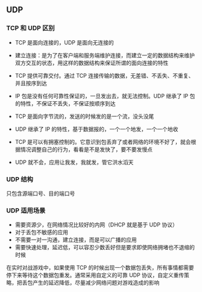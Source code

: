## UDP

### TCP 和 UDP 区别

 - TCP 是面向连接的，UDP 是面向无连接的

 - 建立连接：是为了在客户端和服务端维护连接，而建立一定的数据结构来维护双方交互的状态，用这样的数据结构来保证所谓的面向连接的特性

 - TCP 提供可靠交付。通过 TCP 连接传输的数据，无差错、不丢失、不重复、并且按序到达

 - IP 包是没有任何可靠性保证的，一旦发出去，就无法控制。UDP 继承了 IP 包的特性，不保证不丢失，不保证按顺序到达

 - TCP 是面向字节流的，发送的时候发的是一个流，没头没尾

 - UDP 继承了 IP 的特性，基于数据报的，一个一个地发，一个一个地收

 - TCP 是可以有拥塞控制的。它意识到包丢弃了或者网络的环境不好了，就会根据情况调整自己的行为，看看是不是发快了，要不要发慢点

 - UDP 就不会，应用让我发，我就发，管它洪水滔天

### UDP 结构

只包含源端口号、目的端口号

### UDP 适用场景

- 需要资源少，在网络情况比较好的内网（DHCP 就是基于 UDP 协议）
- 对于丢包不敏感的应用
- 不需要一对一沟通，建立连接，而是可以广播的应用
- 需要快速处理，延迟低，可以容忍少数丢好但是要求即使网络拥堵也不退缩的时候

在实时对战游戏中，如果使用 TCP 的时候出现一个数据包丢失，所有事情都需要停下来等待这个数据包重发。通常采用自定义的可靠 UDP 协议，自定义重传策略，把丢包产生的延迟降低，尽量减少网络问题对游戏造成的影响

